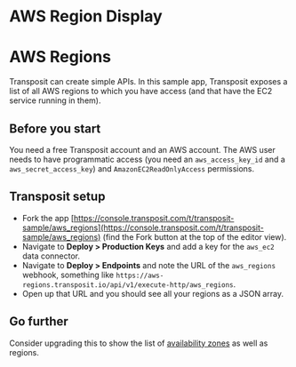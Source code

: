 # AWS Region Display
# AWS Regions

Transposit can create simple APIs. In this sample app, Transposit exposes a list of all AWS regions to which you have access (and that have the EC2 service running in them).

## Before you start

You need a free Transposit account and an AWS account. The AWS user needs to have programmatic access (you need an `aws_access_key_id` and a `aws_secret_access_key`) and `AmazonEC2ReadOnlyAccess` permissions.

## Transposit setup

  * Fork the app [https://console.transposit.com/t/transposit-sample/aws_regions](https://console.transposit.com/t/transposit-sample/aws_regions) (find the Fork button at the top of the editor view).
  * Navigate to **Deploy > Production Keys** and add a key for the `aws_ec2` data connector.
  * Navigate to **Deploy > Endpoints** and note the URL of the `aws_regions` webhook, something like `https://aws-regions.transposit.io/api/v1/execute-http/aws_regions`.
  * Open up that URL and you should see all your regions as a JSON array.

## Go further

Consider upgrading this to show the list of [availability zones](/docs/references/connectors/aws-ec2-documentation/#describe_availability_zones) as well as regions.
